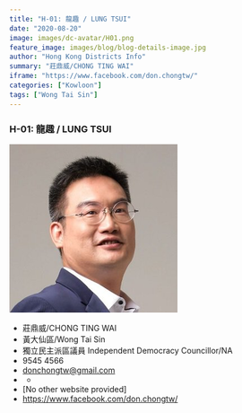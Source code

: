 ```yaml
---
title: "H-01: 龍趣 / LUNG TSUI"
date: "2020-08-20"
image: images/dc-avatar/H01.png
feature_image: images/blog/blog-details-image.jpg
author: "Hong Kong Districts Info"
summary: "莊鼎威/CHONG TING WAI"
iframe: "https://www.facebook.com/don.chongtw/"
categories: ["Kowloon"]
tags: ["Wong Tai Sin"]
---
```


### H-01: 龍趣 / LUNG TSUI  
![](/images/dc-avatar/H01.png)  

 - 莊鼎威/CHONG TING WAI  
 - 黃大仙區/Wong Tai Sin  
 - 獨立民主派區議員 Independent Democracy Councillor/NA  
 - 9545 4566  
 - donchongtw@gmail.com  
 - -  
 - [No other website provided]  
 - https://www.facebook.com/don.chongtw/

